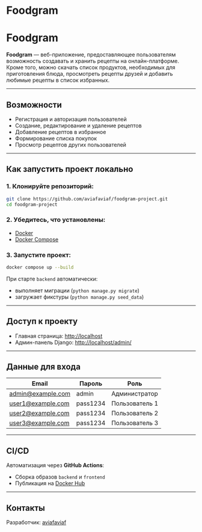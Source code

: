 # Foodgram



# Foodgram

**Foodgram** — веб-приложение, предоставляющее пользователям возможность создавать и хранить рецепты на онлайн-платформе. Кроме того, можно скачать список продуктов, необходимых для приготовления блюда, просмотреть рецепты друзей и добавить любимые рецепты в список избранных.

---

## Возможности
- Регистрация и авторизация пользователей
- Создание, редактирование и удаление рецептов
- Добавление рецептов в избранное
- Формирование списка покупок
- Просмотр рецептов других пользователей
---

## Как запустить проект локально

### 1. Клонируйте репозиторий:

```bash
git clone https://github.com/aviafaviaf/foodgram-project.git
cd foodgram-project
```

### 2. Убедитесь, что установлены:

- [Docker](https://www.docker.com/)
- [Docker Compose](https://docs.docker.com/compose/)

### 3. Запустите проект:

```bash
docker compose up --build
```

При старте `backend` автоматически:

- выполняет миграции (`python manage.py migrate`)
- загружает фикстуры (`python manage.py seed_data`)

---

## Доступ к проекту

- Главная страница: [http://localhost](http://localhost)
- Админ-панель Django: [http://localhost/admin/](http://localhost/admin/)

---

## Данные для входа

| Email                  | Пароль    | Роль           |
|------------------------|-----------|----------------|
| admin@example.com      | admin     | Администратор  |
| user1@example.com      | pass1234  | Пользователь 1 |
| user2@example.com      | pass1234  | Пользователь 2 |
| user3@example.com      | pass1234  | Пользователь 3 |

---

## CI/CD

Автоматизация через **GitHub Actions**:

- Сборка образов `backend` и `frontend`
- Публикация на [Docker Hub](https://hub.docker.com/)

---

## Контакты

Разработчик: [aviafaviaf](https://github.com/aviafaviaf)
